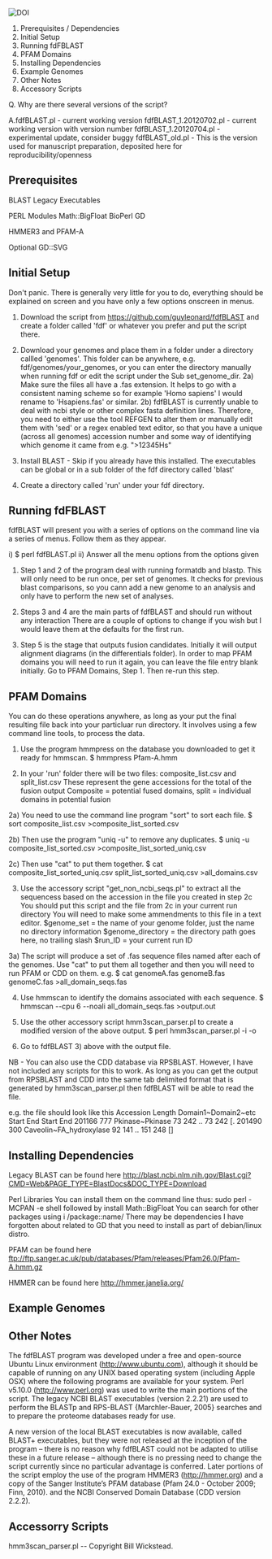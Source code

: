 ![DOI](https://zenodo.org/badge/3666/guyleonard/fdfBLAST.png)

1. Prerequisites / Dependencies
2. Initial Setup
3. Running fdFBLAST
4. PFAM Domains
5. Installing Dependencies
6. Example Genomes
7. Other Notes
8. Accessory Scripts

Q. Why are there several versions of the script?

A.fdfBLAST.pl - current working version
fdfBLAST_1.20120702.pl - current working version with version number
fdfBLAST_1.20120704.pl - experimental update, consider buggy
fdfBLAST_old.pl - This is the version used for manuscript preparation, deposited here for reproducibility/openness

Prerequisites
--------------
BLAST Legacy Executables

PERL Modules
  Math::BigFloat
  BioPerl
  GD

HMMER3 and PFAM-A

Optional
  GD::SVG

Initial Setup
-------------
Don't panic. There is generally very little for you to do, everything should be explained on screen and you have only a few options onscreen in menus.

1) Download the script from https://github.com/guyleonard/fdfBLAST and create a folder called 'fdf' or whatever you prefer and put the script there.

2) Download your genomes and place them in a folder under a directory callled 'genomes'.
	This folder can be anywhere, e.g. fdf/genomes/your_genomes, or you can enter the directory manually when running fdf or edit the script under the Sub set_genome_dir.
2a) Make sure the files all have a .fas extension.
	It helps to go with a consistent naming scheme so for example 'Homo sapiens' I would rename to 'Hsapiens.fas' or similar.
2b) fdfBLAST is currently unable to deal with ncbi style or other complex fasta definition lines.
	Therefore, you need to either use the tool REFGEN to alter them or manually edit them with 'sed' or a regex enabled text editor, so that you have a unique (across all genomes) accession number and some way of identifying which genome it came from e.g. ">12345Hs"

3) Install BLAST - Skip if you already have this installed.
	The executables can be global or in a sub folder of the fdf directory called 'blast'

4) Create a directory called 'run' under your fdf directory.


Running fdFBLAST
----------------

fdfBLAST will present you with a series of options on the command line via a series of menus. Follow them as they appear.

i) $ perl fdfBLAST.pl
ii) Answer all the menu options from the options given

1) Step 1 and 2 of the program deal with running formatdb and blastp.
	This will only need to be run once, per set of genomes.
	It checks for previous blast comparisons, so you cann add a new genome to an analysis and only have to perform the new set of analyses. 

2) Steps 3 and 4 are the main parts of fdfBLAST and should run without any interaction
	There are a couple of options to change if you wish but I would leave them at the defaults for the first run.

3) Step 5 is the stage that outputs fusion candidates.
	Initially it will output alignment diagrams (in the differentials folder).
	In order to map PFAM domains you will need to run it again, you can leave the file entry blank initially.
	Go to PFAM Domains, Step 1. Then re-run this step.

PFAM Domains
------------

You can do these operations anywhere, as long as your put the final resulting file back into your particluar run directory.
It involves using a few command line tools, to process the data.

1) Use the program hmmpress on the database you downloaded to get it ready for hmmscan.
	$ hmmpress Pfam-A.hmm

2) In your 'run' folder there will be two files: composite_list.csv and split_list.csv
	These represent the gene accessions for the total of the fusion output
	Composite = potential fused domains, split = individual domains in potential fusion

2a) You need to use the command line program "sort" to sort each file.
	$ sort composite_list.csv >composite_list_sorted.csv

2b) Then use the program "uniq -u" to remove any duplicates.
	$ uniq -u composite_list_sorted.csv >composite_list_sorted_uniq.csv

2c) Then use "cat" to put them together.
	$ cat composite_list_sorted_uniq.csv split_list_sorted_uniq.csv >all_domains.csv

3) Use the accessory script "get_non_ncbi_seqs.pl" to extract all the sequencess based on the accession in the file you created in step 2c
	You should put this script and the file from 2c in your current run directory
	You will need to make some ammendments to this file in a text editor.
	$genome_set = the name of your genome folder, just the name no directory information
	$genome_directory = the directory path goes here, no trailing slash
	$run_ID = your current run ID

3a) The script will produce a set of .fas sequence files named after each of the genomes.
	Use "cat" to put them all together and then you will need to run PFAM or CDD on them.
	e.g. $ cat genomeA.fas genomeB.fas genomeC.fas >all_domain_seqs.fas

4) Use hmmscan to identify the domains associated with each sequence.
	$ hmmscan --cpu 6 --noali all_domain_seqs.fas >output.out

5) Use the other accessory script hmm3scan_parser.pl to create a modified version of the above output.
	$ perl hmm3scan_parser.pl -i <infile> -o <outfile>

6) Go to fdfBLAST 3) above with the output file.

NB - You can also use the CDD database via RPSBLAST. However, I have not included any scripts for this to work. As long as you can get the output from RPSBLAST and CDD into the same tab delimited format that is generated by hmm3scan_parser.pl then fdfBLAST will be able to read the file.

e.g. the file should look like this
Accession	Length	Domain1~Domain2~etc	Start	End		Start	End
201166		777	Pkinase~Pkinase		73	242	..	73	242	[.
201490		300	Caveolin~FA_hydroxylase	92	141	..	151	248	[]

Installing Dependencies
-----------------------
Legacy BLAST can be found here http://blast.ncbi.nlm.nih.gov/Blast.cgi?CMD=Web&PAGE_TYPE=BlastDocs&DOC_TYPE=Download

Perl Libraries
You can install them on the command line thus:
    sudo perl -MCPAN -e shell
followed by 
    install Math::BigFloat
You can search for other packages using 
    i /package::name/
There may be dependencies I have forgotten about related to GD that you need to install as part of debian/linux distro.

PFAM can be found here ftp://ftp.sanger.ac.uk/pub/databases/Pfam/releases/Pfam26.0/Pfam-A.hmm.gz

HMMER can be found here http://hmmer.janelia.org/

Example Genomes
---------------

Other Notes
-----------
The fdfBLAST program was developed under a free and open-source Ubuntu Linux environment (http://www.ubuntu.com), although it should be capable of running on any UNIX based operating system (including Apple OSX) where the following programs are available for your system. Perl v5.10.0 (http://www.perl.org) was used to write the main portions of the script. The legacy NCBI BLAST executables (version 2.2.21) are used to perform the BLASTp and RPS-BLAST {Marchler-Bauer, 2005} searches and to prepare the proteome databases ready for use.

A new version of the local BLAST executables is now available, called BLAST+ executables, but they were not released at the inception of the program – there is no reason why fdfBLAST could not be adapted to utilise these in a future release – although there is no pressing need to change the script currently since no particular advantage is conferred. Later portions of the script employ the use of the program HMMER3 (http://hmmer.org) and a copy of the Sanger Institute’s PFAM database (Pfam 24.0 - October 2009; Finn, 2010). and the NCBI Conserved Domain Database (CDD version 2.2.2).

Accessorry Scripts
------------------
hmm3scan_parser.pl -- Copyright Bill Wickstead.
